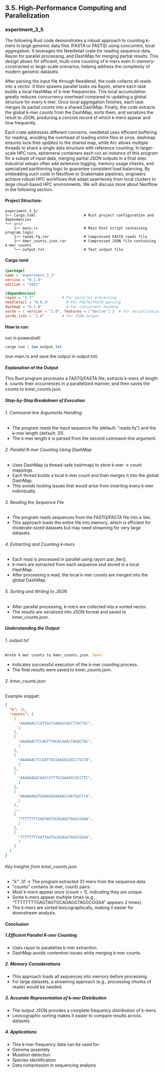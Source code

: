 ## 3.5. High-Performance Computing and Parallelization

### experiment_3_5

The following Rust code demonstrates a robust approach to counting k-mers in large genomic data files (FASTA or FASTQ) using concurrent, local aggregation. It leverages the Needletail crate for reading sequence data, Rayon for parallel processing, and DashMap for merging partial results. This design allows for efficient, multi-core counting of k-mers even in memory-constrained or large-scale scenarios, helping address the complexity of modern genomic datasets.

After parsing the input file through Needletail, the code collects all reads into a vector. It then spawns parallel tasks via Rayon, where each task builds a local HashMap of k-mer frequencies. This local accumulation greatly reduces concurrency overhead compared to updating a global structure for every k-mer. Once local aggregation finishes, each task merges its partial counts into a shared DashMap. Finally, the code extracts the global k-mer counts from the DashMap, sorts them, and serializes the result to JSON, producing a concise record of which k-mers appear and how frequently.

Each crate addresses different concerns. needletail uses efficient buffering for reading, avoiding the overhead of loading entire files at once. dashmap ensures lock-free updates to the shared map, while Arc allows multiple threads to share a single data structure with reference counting. In larger-scale HPC runs, ephemeral containers each run an instance of this program for a subset of input data, merging partial JSON outputs in a final step. Industrial setups often add extensive logging, memory usage checks, and specialized partitioning logic to guarantee consistent load balancing. By embedding such code in Nextflow or Snakemake pipelines, engineers achieve robust HPC workflows that adapt seamlessly from local clusters to large cloud-based HPC environments. We will discuss more about Nextflow in the following section.

#### Project Structure:

```plaintext
experiment_3_5/
├── Cargo.toml                      # Rust project configuration and dependencies
└── src/
    ├── main.rs                     # Main Rust script containing program logic
    ├── reads.fq.rar                # Compressed FASTQ reads file
    ├── kmer_counts.json.rar        # Compressed JSON file containing k-mer counts
    └── output.txt                  # Text output file
```

#### Cargo.toml

```toml
[package]
name = "experiment_3_5"
version = "0.1.0"
edition = "2021"

[dependencies]
rayon = "1.7"             # For parallel processing
needletail = "0.6.3"        # For FASTA/FASTQ parsing
dashmap = "6.1.0"           # For concurrent hashmap
serde = { version = "1.0", features = ["derive"] }  # For serialization
serde_json = "1.0"        # For JSON output
```

#### How to run:

run in powershell:

```powershell
cargo run | tee output.txt
```

(run main.rs and save the output in output.txt)
  

#### Explanation of the Output
This Rust program processes a FASTQ/FASTA file, extracts k-mers of length 𝑘, counts their occurrences in a parallelized manner, and then saves the counts to kmer_counts.json.

##### Step-by-Step Breakdown of Execution

###### 1. Command-line Arguments Handling
* The program reads the input sequence file (default: "reads.fq") and the k-mer length (default: 31).
* The k-mer length 𝑘 is parsed from the second command-line argument.

###### 2. Parallel K-mer Counting Using DashMap
* Uses DashMap (a thread-safe hashmap) to store k-mer → count mappings.
* Each thread builds a local k-mer count and then merges it into the global DashMap.
* This avoids locking issues that would arise from inserting every k-mer individually.

###### 3. Reading the Sequence File
* The program reads sequences from the FASTQ/FASTA file into a Vec<u8>.
* This approach loads the entire file into memory, which is efficient for moderate-sized datasets but may need streaming for very large datasets.

###### 4. Extracting and Counting k-mers
* Each read is processed in parallel using rayon::par_iter().
* k-mers are extracted from each sequence and stored in a local HashMap.
* After processing a read, the local k-mer counts are merged into the global DashMap.

###### 5. Sorting and Writing to JSON
* After parallel processing, k-mers are collected into a sorted vector.
* The results are serialized into JSON format and saved to kmer_counts.json.

##### Understanding the Output
###### 1. output.txt
```rust
Wrote k-mer counts to kmer_counts.json. Done!
```
* Indicates successful execution of the k-mer counting process.
* The final results were saved to kmer_counts.json.

###### 2. kmer_counts.json
Example snippet:
```json
{
  "k": 31,
  "counts": [
    [
      "AAAAAACCCGTTGCCGAAGGCAGCTTACTGC",
      1
    ],
    [
      "AAAAAACTCCAGTTTACACAAACTAGACTAC",
      1
    ],
    [
      "AAAAAACTCCGATTGCGAAGGCAGCCTGCTA",
      1
    ],
    [
      "AAAAAAGACAACCGTTTGCGAAGGCGCCTTC",
      1
    ],
    [
      "AAAAAAGGTGGAAGGGAAAACCAATGGCTCA",
      1
    ],
    ...
    [
      "TTTTTTTTGAGTAGTGCAGAGGTAGGCGGAA",
      2
    ],
    [
      "TTTTTTTTGATTAGTGCAGAGGTAGGCGGGA",
      1
    ]
  ]
}
```

###### Key Insights from kmer_counts.json
* "k": 31 → The program extracted 31-mers from the sequence data.
* "counts" contains (k-mer, count) pairs:
* Most k-mers appear once (count = 1), indicating they are unique.
* Some k-mers appear multiple times (e.g., "TTTTTTTTGAGTAGTGCAGAGGTAGGCGGAA" appears 2 times).
* The k-mers are sorted lexicographically, making it easier for downstream analysis.

#### Conclusion
##### 1.Efficient Parallel K-mer Counting

* Uses rayon to parallelize k-mer extraction.
* DashMap avoids contention issues while merging k-mer counts.

##### 2. Memory Considerations

* This approach loads all sequences into memory before processing.
* For large datasets, a streaming approach (e.g., processing chunks of reads) would be needed.

##### 3. Accurate Representation of k-mer Distribution

* The output JSON provides a complete frequency distribution of k-mers.
* Lexicographic sorting makes it easier to compare results across datasets.

##### 4. Applications

* This k-mer frequency data can be used for:
* Genome assembly
* Mutation detection
* Species identification
* Data compression in sequencing analysis

